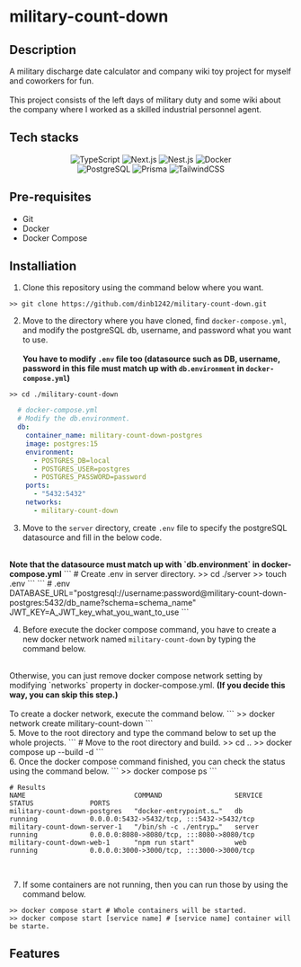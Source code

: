 # military-count-down


## Description
A military discharge date calculator and company wiki toy project for myself and coworkers for fun.
<br/><br/>
This project consists of the left days of military duty and some wiki about the company where I worked as a skilled
industrial personnel agent.

## Tech stacks

<div align="center">
  <img alt="TypeScript" src ="https://img.shields.io/badge/TypeScript-3178C6.svg?&style=for-the-badge&logo=TypeScript&logoColor=white"/>
  <img alt="Next.js" src ="https://img.shields.io/badge/Next.js-000000.svg?&style=for-the-badge&logo=Next.js&logoColor=white"/>
  <img alt="Nest.js" src ="https://img.shields.io/badge/NestJS-E0234E.svg?&style=for-the-badge&logo=NestJS&logoColor=white"/>
  <img alt="Docker" src ="https://img.shields.io/badge/Docker-2496ED.svg?&style=for-the-badge&logo=Docker&logoColor=white"/>
  <br/>
  <img alt="PostgreSQL" src ="https://img.shields.io/badge/PostgreSQL-4169E1.svg?&style=for-the-badge&logo=PostgreSQL&logoColor=white"/>
  <img alt="Prisma" src ="https://img.shields.io/badge/Prisma-2D3748.svg?&style=for-the-badge&logo=Prisma&logoColor=white"/>
  <img alt="TailwindCSS" src ="https://img.shields.io/badge/TailwindCSS-06B6D4.svg?&style=for-the-badge&logo=TailwindCSS&logoColor=white"/>


</div>

## Pre-requisites
- Git
- Docker
- Docker Compose

## Installiation
1. Clone this repository using the command below where you want.
```
>> git clone https://github.com/dinb1242/military-count-down.git
```

2. Move to the directory where you have cloned, find `docker-compose.yml`, and modify the postgreSQL db, username, and password what you want to use.
<br/><br/>
<b>You have to modify `.env` file too (datasource such as DB, username, password in this file must match up with `db.environment` in `docker-compose.yml`)</b>
```
>> cd ./military-count-down
```
```yaml
  # docker-compose.yml
  # Modify the db.environment.
  db:
    container_name: military-count-down-postgres
    image: postgres:15
    environment:
      - POSTGRES_DB=local
      - POSTGRES_USER=postgres
      - POSTGRES_PASSWORD=password
    ports:
      - "5432:5432"
    networks:
      - military-count-down
```

3. Move to the `server` directory, create `.env` file to specify the postgreSQL datasource and fill in the below code.
<br/>
<b>Note that the datasource must match up with `db.environment` in docker-compose.yml</b>
```
# Create .env in server directory.
>> cd ./server
>> touch .env
```
```
# .env
DATABASE_URL="postgresql://username:password@military-count-down-postgres:5432/db_name?schema=schema_name"
JWT_KEY=A_JWT_key_what_you_want_to_use
``` 
<br/>

4. Before execute the docker compose command, you have to create a new docker network named `military-count-down` by typing the command below.
<br/>
Otherwise, you can just remove docker compose network setting by modifying `networks` property in docker-compose.yml. <b>(If you decide this way, you can skip this step.)</b>
<br/><br/>
To create a docker network, execute the command below.
```
>> docker network create military-count-down
```
<br/>
5. Move to the root directory and type the command below to set up the whole projects.
```
# Move to the root directory and build.
>> cd ..
>> docker compose up --build -d
```
<br/>
6. Once the docker compose command finished, you can check the status using the command below.
```
>> docker compose ps
```

```
# Results
NAME                           COMMAND                  SERVICE             STATUS              PORTS
military-count-down-postgres   "docker-entrypoint.s…"   db                  running             0.0.0.0:5432->5432/tcp, :::5432->5432/tcp
military-count-down-server-1   "/bin/sh -c ./entryp…"   server              running             0.0.0.0:8080->8080/tcp, :::8080->8080/tcp
military-count-down-web-1      "npm run start"          web                 running             0.0.0.0:3000->3000/tcp, :::3000->3000/tcp
```
<br/>

7. If some containers are not running, then you can run those by using the command below.
```
>> docker compose start # Whole containers will be started.
>> docker compose start [service name] # [service name] container will be starte.
```

## Features
